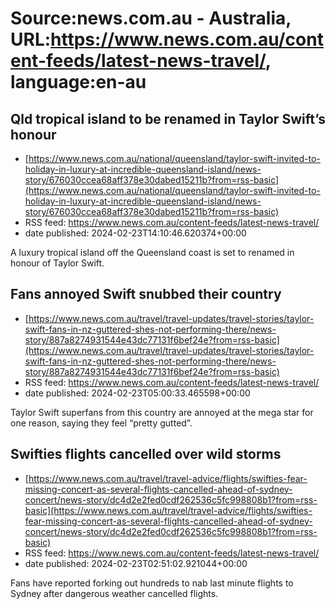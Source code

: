 # Source:news.com.au - Australia, URL:https://www.news.com.au/content-feeds/latest-news-travel/, language:en-au

## Qld tropical island to be renamed in Taylor Swift’s honour
 - [https://www.news.com.au/national/queensland/taylor-swift-invited-to-holiday-in-luxury-at-incredible-queensland-island/news-story/676030ccea68aff378e30dabed15211b?from=rss-basic](https://www.news.com.au/national/queensland/taylor-swift-invited-to-holiday-in-luxury-at-incredible-queensland-island/news-story/676030ccea68aff378e30dabed15211b?from=rss-basic)
 - RSS feed: https://www.news.com.au/content-feeds/latest-news-travel/
 - date published: 2024-02-23T14:10:46.620374+00:00

A luxury tropical island off the Queensland coast is set to renamed in honour of Taylor Swift.

## Fans annoyed Swift snubbed their country
 - [https://www.news.com.au/travel/travel-updates/travel-stories/taylor-swift-fans-in-nz-guttered-shes-not-performing-there/news-story/887a8274931544e43dc77131f6bef24e?from=rss-basic](https://www.news.com.au/travel/travel-updates/travel-stories/taylor-swift-fans-in-nz-guttered-shes-not-performing-there/news-story/887a8274931544e43dc77131f6bef24e?from=rss-basic)
 - RSS feed: https://www.news.com.au/content-feeds/latest-news-travel/
 - date published: 2024-02-23T05:00:33.465598+00:00

Taylor Swift superfans from this country are annoyed at the mega star for one reason, saying they feel “pretty gutted”.

## Swifties flights cancelled over wild storms
 - [https://www.news.com.au/travel/travel-advice/flights/swifties-fear-missing-concert-as-several-flights-cancelled-ahead-of-sydney-concert/news-story/dc4d2e2fed0cdf262536c5fc998808b1?from=rss-basic](https://www.news.com.au/travel/travel-advice/flights/swifties-fear-missing-concert-as-several-flights-cancelled-ahead-of-sydney-concert/news-story/dc4d2e2fed0cdf262536c5fc998808b1?from=rss-basic)
 - RSS feed: https://www.news.com.au/content-feeds/latest-news-travel/
 - date published: 2024-02-23T02:51:02.921044+00:00

Fans have reported forking out hundreds to nab last minute flights to Sydney after dangerous weather cancelled flights.

